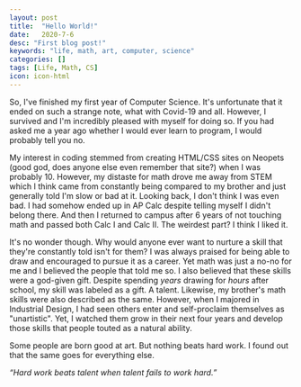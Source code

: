 ```yaml
---
layout: post
title:  "Hello World!"
date:   2020-7-6
desc: "First blog post!"
keywords: "life, math, art, computer, science"
categories: []
tags: [Life, Math, CS]
icon: icon-html
---
```


So, I've finished my first year of Computer Science. It's unfortunate that it ended on such a strange note, what with Covid-19 and all. However, I survived and I'm incredibly pleased with myself for doing so. If you had asked me a year ago whether I would ever learn to program, I would probably tell you no.

My interest in coding stemmed from creating HTML/CSS sites on Neopets (good god, does anyone else even remember that site?) when I was probably 10. However, my distaste for math drove me away from STEM which I think came from constantly being compared to my brother and just generally told I'm slow or bad at it. Looking back, I don't think I was even bad. I had somehow ended up in AP Calc despite telling myself I didn't belong there. And then I returned to campus after 6 years of not touching math and passed both Calc I and Calc II. The weirdest part? I think I liked it.

It's no wonder though. Why would anyone ever want to nurture a skill that they're constantly told isn't for them? I was always praised for being able to draw and encouraged to pursue it as a career. Yet math was just a no-no for me and I believed the people that told me so. I also believed that these skills were a god-given gift. Despite spending *years* drawing for *hours* after school, my skill was labeled as a gift. A talent. Likewise, my brother's math skills were also described as the same. However, when I majored in Industrial Design, I had seen others enter and self-proclaim themselves as "unartistic". Yet, I watched them grow in their next four years and develop those skills that people touted as a natural ability. 

Some people are born good at art. But nothing beats hard work. I found out that the same goes for everything else.

*“Hard work beats talent when talent fails to work hard.”*

